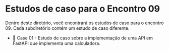 # Estudos de caso para o Encontro 09

Dentro deste diretório, você encontrará os estudos de caso para o encontro 09. Cada subdiretório contém um estudo de caso diferente.

- 🧮 Case 01 - Estudo de caso sobre a implementação de uma API em FastAPI que implementa uma calculadora.